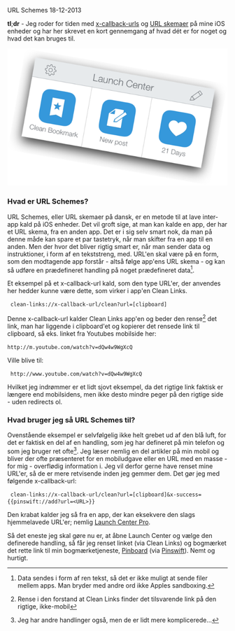 URL Schemes
18-12-2013


**tl**;**dr** - Jeg roder for tiden med [x-callback-urls](http://x-callback-url.com) og [URL skemaer](https://developer.apple.com/library/ios/featuredarticles/iPhoneURLScheme_Reference/Introduction/Introduction.html) på mine iOS enheder og har her skrevet en kort gennemgang af hvad dét er for noget og hvad det kan bruges til.

![Actions](/static/20131218_x-callback-url.png)

### Hvad er URL Schemes?
URL Schemes, eller URL skemaer på dansk, er en metode til at lave inter-app kald på iOS enheder. Det vil groft sige, at man kan kalde en app, der har et URL skema, fra en anden app. Det er i sig selv smart nok, da man på denne måde kan spare et par tastetryk, når man skifter fra en app til en anden. Men der hvor det bliver rigtig smart er, når man sender data og instruktioner, i form af en tekststreng, med. URL'en skal være på en form, som den modtagende app forstår - altså følge app'ens URL skema - og kan så udføre en prædefineret handling på noget prædefineret data[^1].

Et eksempel på et x-callback-url kald, som den type URL'er, der anvendes her hedder kunne være dette, som virker i app'en Clean Links.

     clean-links://x-callback-url/clean?url=[clipboard]

Denne x-callback-url kalder Clean Links app'en og beder den rense[^2] det link, man har liggende i clipboard'et og kopierer det rensede link til clipboard, så eks. linket fra Youtubes mobilside her:

    http://m.youtube.com/watch?v=dQw4w9WgXcQ

Ville blive til:

     http://www.youtube.com/watch?v=dQw4w9WgXcQ

Hvilket jeg indrømmer er et lidt sjovt eksempel, da det rigtige link faktisk er længere end mobilsidens, men ikke desto mindre peger på den rigtige side - uden redirects ol.

### Hvad bruger jeg så URL Schemes til?

Ovenstående eksempel er selvfølgelig ikke helt grebet ud af den blå luft, for det er faktisk en del af en handling, som jeg har defineret på min telefon og som jeg bruger ret ofte[^3]. Jeg læser nemlig en del artikler på min mobil og bliver der ofte præsenteret for en mobiludgave eller en URL med en masse - for mig - overflødig information i. Jeg vil derfor gerne have renset mine URL'er, så de er mere retvisende inden jeg gemmer dem. Det gør jeg med følgende x-callback-url:

     clean-links://x-callback-url/clean?url=[clipboard]&x-success={{pinswift://add?url=<URL>}}

Den krabat kalder jeg så fra en app, der kan eksekvere den slags hjemmelavede URL'er; nemlig [Launch Center Pro](http://contrast.co/launch-center-pro/).

Så det eneste jeg skal gøre nu er, at åbne Launch Center og vælge den definerede handling, så får jeg renset linket (via Clean Links) og bogmærket det rette link til min bogmærketjeneste, [Pinboard](https://pinboard.in/) (via [Pinswift](http://pinswiftapp.com/index.html)).  Nemt og hurtigt.

[^1]: Data sendes i form af ren tekst, så det er ikke muligt at sende filer mellem apps. Man bryder med andre ord ikke Apples sandboxing.

[^2]: Rense i den forstand at Clean Links finder det tilsvarende link på den rigtige, ikke-mobil

[^3]: Jeg har andre handlinger også, men de er lidt mere komplicerede...
